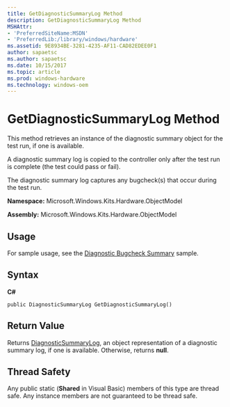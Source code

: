 ```yaml
---
title: GetDiagnosticSummaryLog Method
description: GetDiagnosticSummaryLog Method
MSHAttr:
- 'PreferredSiteName:MSDN'
- 'PreferredLib:/library/windows/hardware'
ms.assetid: 9E8934BE-3281-4235-AF11-CAD82EDEE0F1
author: sapaetsc
ms.author: sapaetsc
ms.date: 10/15/2017
ms.topic: article
ms.prod: windows-hardware
ms.technology: windows-oem
---
```


# GetDiagnosticSummaryLog Method


This method retrieves an instance of the diagnostic summary object for the test run, if one is available.

A diagnostic summary log is copied to the controller only after the test run is complete (the test could pass or fail).

The diagnostic summary log captures any bugcheck(s) that occur during the test run.

**Namespace:** Microsoft.Windows.Kits.Hardware.ObjectModel

**Assembly:** Microsoft.Windows.Kits.Hardware.ObjectModel

## <span id="Usage"></span><span id="usage"></span><span id="USAGE"></span>Usage


For sample usage, see the [Diagnostic Bugcheck Summary](..\developer\diagnostic-bugcheck-summary.md) sample.

## <span id="Syntax"></span><span id="syntax"></span><span id="SYNTAX"></span>Syntax


**C#**

`public DiagnosticSummaryLog GetDiagnosticSummaryLog()`

## <span id="Return_Value"></span><span id="return_value"></span><span id="RETURN_VALUE"></span>Return Value


Returns [DiagnosticSummaryLog](diagnosticsummarylog-class.md), an object representation of a diagnostic summary log, if one is available. Otherwise, returns **null**.

## <span id="Thread_Safety"></span><span id="thread_safety"></span><span id="THREAD_SAFETY"></span>Thread Safety


Any public static (**Shared** in Visual Basic) members of this type are thread safe. Any instance members are not guaranteed to be thread safe.

 

 






